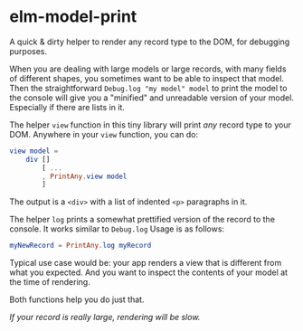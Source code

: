 # elm-model-print

A quick &amp; dirty helper to render any record type to the DOM, for debugging purposes.

When you are dealing with large models or large records, with many fields of different shapes,
you sometimes want to be able to inspect that model.
Then the straightforward `Debug.log "my model" model` to print the model to the console will 
give you a "minified" and unreadable version of your model. Especially if there are lists in it.

The helper `view` function in this tiny library will print *any* record type to your DOM.
Anywhere in your `view` function, you can do:
```Elm
view model =
	div []
		[ ...
		, PrintAny.view model
		]
```

The output is a `<div>` with a list of indented `<p>` paragraphs in it.

The helper `log` prints a somewhat prettified version of the record to the console. It works similar to `Debug.log`
Usage is as follows:

```Elm
myNewRecord = PrintAny.log myRecord
```

Typical use case would be: your app renders a view that is different from what you expected.
And you want to inspect the contents of your model at the time of rendering.

Both functions help you do just that.

*If your record is really large, rendering will be slow.*
